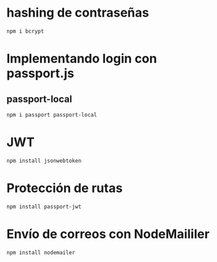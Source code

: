 # hashing de contraseñas
```
npm i bcrypt
```
# Implementando login con passport.js

## passport-local
```
npm i passport passport-local
```
# JWT
```
npm install jsonwebtoken
```
# Protección de rutas
```
npm install passport-jwt
```
# Envío de correos con NodeMaililer
```
npm install nodemailer
```